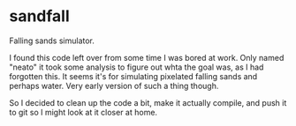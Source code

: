 # sandfall
Falling sands simulator.

I found this code left over from some time I was bored at work. Only named "neato" it took some analysis to figure out
whta the goal was, as I had forgotten this. It seems it's for simulating pixelated falling sands and perhaps water. Very
early version of such a thing though.

So I decided to clean up the code a bit, make it actually compile, and push it to git so I might look at it closer at
home.

